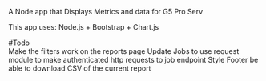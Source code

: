 A Node app that Displays Metrics and data for G5 Pro Serv

This app uses: Node.js + Bootstrap + Chart.js

#Todo  
Make the filters work on the reports page
Update Jobs to use request module to make authenticated http requests to job endpoint
Style Footer
be able to download CSV of the current report